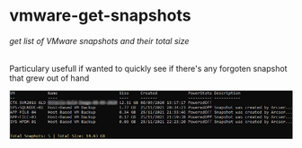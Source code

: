 # vmware-get-snapshots
###### get list of VMware snapshots and their total size

Particulary usefull if wanted to quickly see if there's any forgoten snapshot that grew out of hand


![](https://github.com/kkuderko/vmware-get-snapshots/blob/main/img01.jpg)

